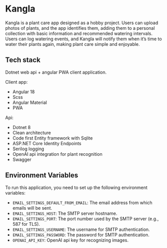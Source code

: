 # Kangla

Kangla is a plant care app designed as a hobby project. Users can upload photos of plants, and the app identifies them, adding them to a personal collection with basic information and recommended watering intervals. Users can log watering events, and Kangla will notify them when it’s time to water their plants again, making plant care simple and enjoyable.

## Tech stack
Dotnet web api + angular PWA client application.

Client app:
  - Angular 18
  - Scss
  - Angular Material
  - PWA
    
Api:
  - Dotnet 8
  - Clean architecture
  - Code first Entity framework with Sqlite
  - ASP.NET Core Identity Endpoints
  - Serilog logging
  - OpenAI api integration for plant recognition
  - Swagger

## Environment Variables

To run this application, you need to set up the following environment variables:

- `EMAIL_SETTINGS_DEFAULT_FROM_EMAIL`: The email address from which emails will be sent.
- `EMAIL_SETTINGS_HOST`: The SMTP server hostname.
- `EMAIL_SETTINGS_PORT`: The port number used by the SMTP server (e.g., 587 for TLS).
- `EMAIL_SETTINGS_USERNAME`: The username for SMTP authentication.
- `EMAIL_SETTINGS_PASSWORD`: The password for SMTP authentication.
- `OPENAI_API_KEY`: OpenAI api key for recognizing images.
